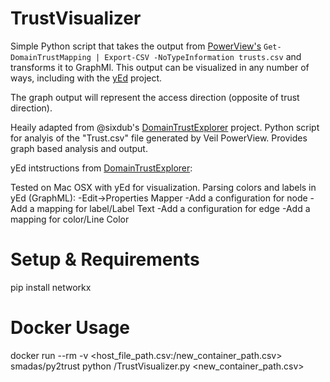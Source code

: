 TrustVisualizer
====================

Simple Python script that takes the output from [PowerView's](https://github.com/PowerShellMafia/PowerSploit/blob/dev/Recon/PowerView.ps1) `Get-DomainTrustMapping | Export-CSV -NoTypeInformation trusts.csv` and transforms it to GraphMl. This output can be visualized in any number of ways, including with the [yEd](https://www.yworks.com/products/yed) project.

The graph output will represent the access direction (opposite of trust direction).

Heaily adapted from @sixdub's [DomainTrustExplorer](https://github.com/sixdub/DomainTrustExplorer/) project.
Python script for analyis of the "Trust.csv" file generated by Veil PowerView. Provides graph based analysis and output.

yEd intstructions from [DomainTrustExplorer](https://github.com/sixdub/DomainTrustExplorer/blob/master/README.md):

Tested on Mac OSX with yEd for visualization.
Parsing colors and labels in yEd (GraphML):
	-Edit->Properties Mapper
	-Add a configuration for node
	-Add a mapping for label/Label Text
	-Add a configuration for edge
	-Add a mapping for color/Line Color

Setup & Requirements
====================

pip install networkx

Docker Usage
====================

docker run --rm -v <host_file_path.csv:/new_container_path.csv> smadas/py2trust python /TrustVisualizer.py <new_container_path.csv>
